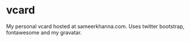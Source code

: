 vcard
=====

My personal vcard hosted at sameerkhanna.com. Uses twitter bootstrap, fontawesome and my gravatar.
